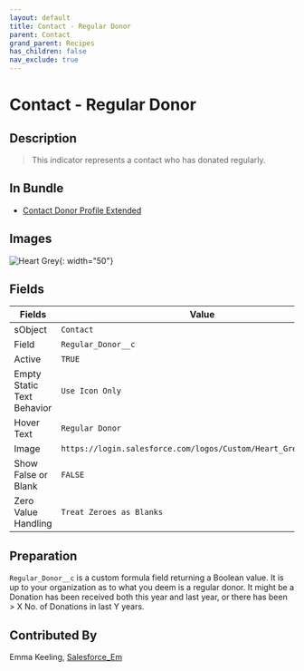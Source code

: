 ```yaml
---
layout: default
title: Contact - Regular Donor
parent: Contact
grand_parent: Recipes
has_children: false
nav_exclude: true
---
```



# Contact - Regular Donor

## Description
> This indicator represents a contact who has donated regularly.

## In Bundle
* [Contact Donor Profile Extended](../contact/bundle-contact-donor-profile-extended.md)

## Images 

![Heart Grey](https://login.salesforce.com/logos/Custom/Heart_Grey/logo.png){: width="50"}

## Fields

Fields | Value
-- | --
sObject | `Contact`
Field | `Regular_Donor__c`
Active | `TRUE`
Empty Static Text Behavior | `Use Icon Only`
Hover Text | `Regular Donor`
Image | `https://login.salesforce.com/logos/Custom/Heart_Grey/logo.png`
Show False or Blank | `FALSE`
Zero Value Handling | `Treat Zeroes as Blanks`

## Preparation
`Regular_Donor__c` is a custom formula field returning a Boolean value. It is up to your organization as to what you deem is a regular donor. It might be a Donation has been received both this year and last year, or there has been > X No. of Donations in last Y years. 

## Contributed By
Emma Keeling, [Salesforce_Em](https://github.com/Salesforce-Em)